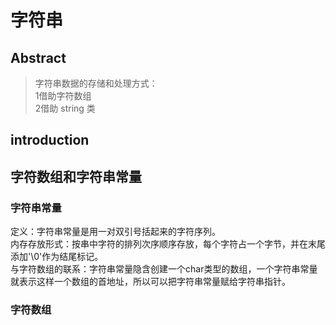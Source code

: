 # 字符串  
## Abstract  
>字符串数据的存储和处理方式：  
>1借助字符数组  
>2借助 string 类  

## introduction   
## 字符数组和字符串常量  
### 字符串常量  
定义：字符串常量是用一对双引号括起来的字符序列。    
内存存放形式：按串中字符的排列次序顺序存放，每个字符占一个字节，并在末尾添加'\0'作为结尾标记。  
与字符数组的联系：字符串常量隐含创建一个char类型的数组，一个字符串常量就表示这样一个数组的首地址，所以可以把字符串常量赋给字符串指针。  

### 字符数组

